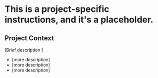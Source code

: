 # This is a project-specific instructions, and it's a placeholder.

## Project Context

[Brief description ]

- [more description]
- [more description]
- [more description]
